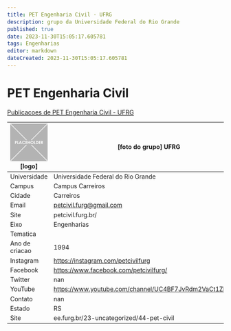 ```yaml
---
title: PET Engenharia Civil - UFRG
description: grupo da Universidade Federal do Rio Grande
published: true
date: 2023-11-30T15:05:17.605781
tags: Engenharias
editor: markdown
dateCreated: 2023-11-30T15:05:17.605781
---
```


# PET Engenharia Civil

[Publicacoes de PET Engenharia Civil - UFRG](/atividade/218PETEngenhariaCivilUFRG/feed)

| ![placeholder.png](/placeholder.png) [logo] | [foto do grupo] UFRG         |
| ------------------------------------------- | ------------------------------------------------- |
| Universidade                                | Universidade Federal do Rio Grande      |
| Campus                                      | Campus Carreiros            |
| Cidade                                      | Carreiros             |
| Email                                       | petcivil.furg@gmail.com             |
| Site                                        | petcivil.furg.br/              |
| Eixo                                        | Engenharias              |
| Tematica                                    |           |
| Ano de criacao                              | 1994        |
| Instagram                                   | https://instagram.com/petcivilfurg         |
| Facebook                                    | https://www.facebook.com/petcivilfurg/          |
| Twitter                                     | nan           |
| YouTube                                     | https://www.youtube.com/channel/UC4BF7JvRdm2VaCt1Zhos9_A           |
| Contato                                     | nan         |
| Estado                                      |  RS            |
| Site                                        | ee.furg.br/23-uncategorized/44-pet-civil |
